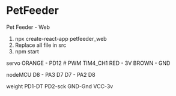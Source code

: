 # PetFeeder
Pet Feeder - Web
1. npx create-react-app petfeeder_web
2. Replace all file in src
3. npm start

servo
ORANGE - PD12 # PWM TIM4_CH1 RED - 3V BROWN - GND

nodeMCU
D8 - PA3 D7 D7 - PA2 D8

weight
PD1-DT PD2-sck GND-Gnd VCC-3v